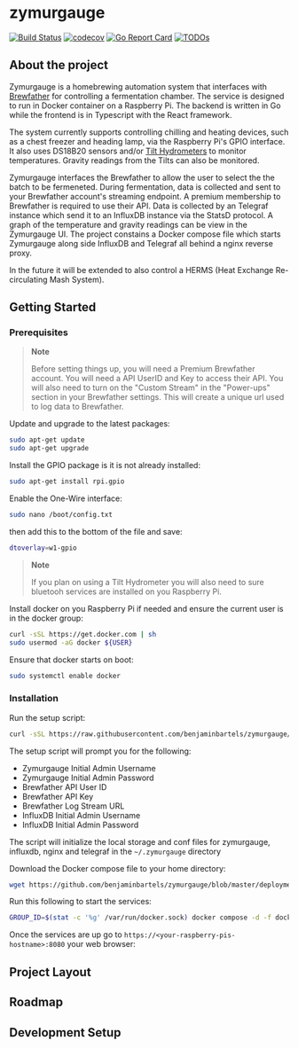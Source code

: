 # zymurgauge

[![Build Status](https://github.com/benjaminbartels/zymurgauge/workflows/Build/badge.svg)](https://github.com/benjaminbartels/zymurgauge/actions?query=workflow%3ABuild)
[![codecov](https://codecov.io/gh/benjaminbartels/zymurgauge/branch/master/graph/badge.svg)](https://codecov.io/gh/benjaminbartels/zymurgauge)
[![Go Report Card](https://goreportcard.com/badge/github.com/benjaminbartels/zymurgauge)](https://goreportcard.com/report/github.com/benjaminbartels/zymurgauge)
[![TODOs](https://badgen.net/https/api.tickgit.com/badgen/github.com/benjaminbartels/zymurgauge)](https://www.tickgit.com/browse?repo=github.com/benjaminbartels/zymurgauge)

## About the project

Zymurgauge is a homebrewing automation system that interfaces with [Brewfather](https://brewfather.app/) for controlling
a fermentation chamber.  The service is designed to run in Docker container on a Raspberry Pi.  The backend is written
in Go while the frontend is in Typescript with the React framework.  

The system currently supports controlling chilling and heating devices, such as a chest freezer and heading lamp, via
the Raspberry Pi's GPIO interface.  It also uses DS18B20 sensors and/or [Tilt Hydrometers](https://tilthydrometer.com/)
to monitor temperatures.  Gravity readings from the Tilts can also be monitored.  

Zymurgauge interfaces the Brewfather to allow the user to select the the batch to be fermeneted.  During fermentation,
data is collected and sent to your Brewfather account's streaming endpoint.  A premium membership to Brewfather is
required to use their API.  Data is collected by an Telegraf instance which send it to an InfluxDB instance via the
StatsD protocol.  A graph of the temperature and gravity readings can be view in the Zymurgauge UI.  The project
constains a Docker compose file which starts Zymurgauge along side InfluxDB and Telegraf all behind a nginx reverse
proxy.

In the future it will be extended to also control a HERMS (Heat Exchange Re-circulating Mash System).

## Getting Started

### Prerequisites

> **Note**
>
> Before setting things up, you will need a Premium Brewfather account.  You will need a API UserID and Key to access
> their API.  You will also need to turn on the "Custom Stream" in the "Power-ups" section in your Brewfather settings.
> This will create a unique url used to log data to Brewfather.

Update and upgrade to the latest packages:

```sh
sudo apt-get update
sudo apt-get upgrade
```

Install the GPIO package is it is not already installed:

```sh
sudo apt-get install rpi.gpio
```

Enable the One-Wire interface:

```sh
sudo nano /boot/config.txt
```

then add this to the bottom of the file and save:

```sh
dtoverlay=w1-gpio
```

> **Note**
> 
> If you plan on using a Tilt Hydrometer you will also need to sure bluetooh services are installed on you Raspberry Pi.

Install docker on you Raspberry Pi if needed and ensure the current user is in the docker group:

```sh
curl -sSL https://get.docker.com | sh
sudo usermod -aG docker ${USER}
```

Ensure that docker starts on boot:

```sh
sudo systemctl enable docker
```

### Installation

Run the setup script:

```sh
curl -sSL https://raw.githubusercontent.com/benjaminbartels/zymurgauge/master/scripts/setup.sh | sh
```

The setup script will prompt you for the following:

- Zymurgauge Initial Admin Username
- Zymurgauge Initial Admin Password
- Brewfather API User ID
- Brewfather API Key
- Brewfather Log Stream URL
- InfluxDB Initial Admin Username
- InfluxDB Initial Admin Password

The script will initialize the local storage and conf files for zymurgauge, influxdb, nginx and telegraf in the
`~/.zymurgauge` directory

Download the Docker compose file to your home directory:

```sh
wget https://github.com/benjaminbartels/zymurgauge/blob/master/deployments/docker-compose.yml
```

Run this following to start the services:

```sh
GROUP_ID=$(stat -c '%g' /var/run/docker.sock) docker compose -d -f docker-compose.yml -p zymurgauge up
```

Once the services are up go to `https://<your-raspberry-pis-hostname>:8080` your web browser:

## Project Layout

## Roadmap

## Development Setup
